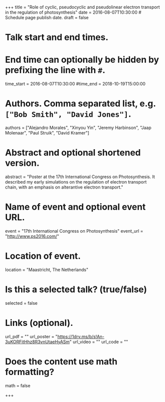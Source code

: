 +++
title = "Role of cyclic, pseudocyclic and pseudolinear electron transport in the regulation of photosynthesis"
date = 2016-08-07T10:30:00  # Schedule page publish date.
draft = false

# Talk start and end times.
#   End time can optionally be hidden by prefixing the line with `#`.
time_start = 2016-08-07T10:30:00
#time_end = 2018-10-19T15:00:00

# Authors. Comma separated list, e.g. `["Bob Smith", "David Jones"]`.
authors = ["Alejandro Morales", "Xinyou Yin", "Jeremy Harbinson", "Jaap Molenaar", "Paul Struik", "David Kramer"]

# Abstract and optional shortened version.
abstract = "Poster at the 17th International Congress on Photosynthesis. It described my early simulations on the regulation of electron transport chain, with an emphasis on alterantive electron transport."

# Name of event and optional event URL.
event = "17th International Congress on Photosynthesis"
event_url = "http://www.ps2016.com/"

# Location of event.
location = "Maastricht, The Netherlands"

# Is this a selected talk? (true/false)
selected = false


# Links (optional).
url_pdf = ""
url_poster = "https://1drv.ms/b/s!An-3uKORFitHhz8R3vnUtaeHyASm"
url_video = ""
url_code = ""

# Does the content use math formatting?
math = false

+++

